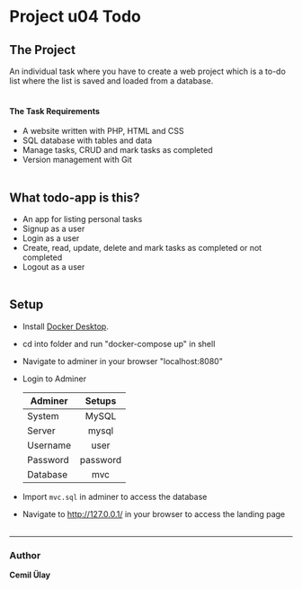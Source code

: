 # Project u04 Todo

## The Project

An individual task where you have to create a web project which is a to-do list where the list is saved and loaded from a database.
<br><br>

#### The Task Requirements

- A website written with PHP, HTML and CSS
- SQL database with tables and data
- Manage tasks, CRUD and mark tasks as completed
- Version management with Git
  <br><br>

## What todo-app is this?

- An app for listing personal tasks
- Signup as a user
- Login as a user
- Create, read, update, delete and mark tasks as completed or not completed
- Logout as a user
  <br><br>

## Setup

- Install [Docker Desktop](https://www.docker.com/get-started).
- cd into folder and run "docker-compose up" in shell
- Navigate to adminer in your browser "localhost:8080"
- Login to Adminer

  | Adminer  |  Setups  |
  | -------- | :------: |
  | System   |  MySQL   |
  | Server   |  mysql   |
  | Username |   user   |
  | Password | password |
  | Database |   mvc    |

- Import `mvc.sql` in adminer to access the database
- Navigate to http://127.0.0.1/ in your browser to access the landing page
  <br><br>

---

### Author

**Cemil Ülay**
